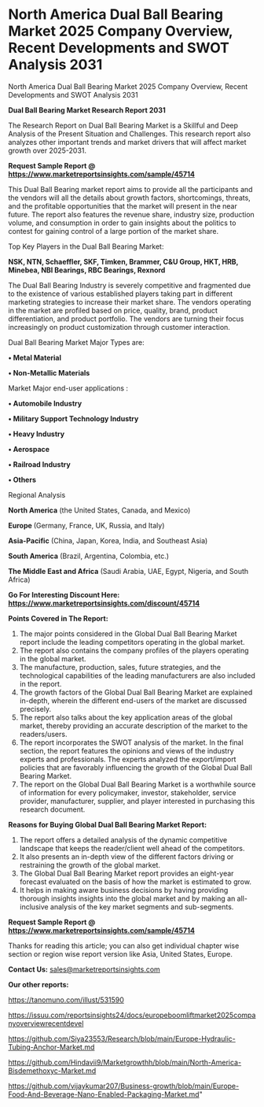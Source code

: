 # North America Dual Ball Bearing Market 2025 Company Overview, Recent Developments and SWOT Analysis 2031
North America Dual Ball Bearing Market 2025 Company Overview, Recent Developments and SWOT Analysis 2031

<strong>Dual Ball Bearing Market Research Report 2031</strong>

The Research Report on Dual Ball Bearing Market is a Skillful and Deep Analysis of the Present Situation and Challenges. This research report also analyzes other important trends and market drivers that will affect market growth over 2025-2031.

<strong>Request Sample Report @ <a href=https://www.marketreportsinsights.com/sample/45714>https://www.marketreportsinsights.com/sample/45714</a></strong>

This Dual Ball Bearing market report aims to provide all the participants and the vendors will all the details about growth factors, shortcomings, threats, and the profitable opportunities that the market will present in the near future. The report also features the revenue share, industry size, production volume, and consumption in order to gain insights about the politics to contest for gaining control of a large portion of the market share.

Top Key Players in the Dual Ball Bearing Market:

<strong>NSK, NTN, Schaeffler, SKF, Timken, Brammer, C&U Group, HKT, HRB, Minebea, NBI Bearings, RBC Bearings, Rexnord</strong>

The Dual Ball Bearing Industry is severely competitive and fragmented due to the existence of various established players taking part in different marketing strategies to increase their market share. The vendors operating in the market are profiled based on price, quality, brand, product differentiation, and product portfolio. The vendors are turning their focus increasingly on product customization through customer interaction.

Dual Ball Bearing Market Major Types are:

<strong>•  Metal Material

•  Non-Metallic Materials</strong>

Market Major end-user applications :

<strong>•  Automobile Industry

•  Military Support Technology Industry

•  Heavy Industry

•  Aerospace

•  Railroad Industry

•  Others</strong>

Regional Analysis

</u><strong><b>North America</b></strong> (the United States, Canada, and Mexico)

<strong><b>Europe </b></strong>(Germany, France, UK, Russia, and Italy)

<strong><b>Asia-Pacific</b></strong> (China, Japan, Korea, India, and Southeast Asia)

<strong><b>South America</b></strong> (Brazil, Argentina, Colombia, etc.)

<strong><b>The Middle East and Africa</b></strong> (Saudi Arabia, UAE, Egypt, Nigeria, and South Africa)

<strong>Go For Interesting Discount Here: <a href=https://www.marketreportsinsights.com/discount/45714>https://www.marketreportsinsights.com/discount/45714</a></strong>

<strong>Points Covered in The Report:</strong>
<ol>
  <li>The major points considered in the Global Dual Ball Bearing Market report include the leading competitors operating in the global market.</li>
  <li>The report also contains the company profiles of the players operating in the global market.</li>
  <li>The manufacture, production, sales, future strategies, and the technological capabilities of the leading manufacturers are also included in the report.</li>
  <li>The growth factors of the Global Dual Ball Bearing Market are explained in-depth, wherein the different end-users of the market are discussed precisely.</li>
  <li>The report also talks about the key application areas of the global market, thereby providing an accurate description of the market to the readers/users.</li>
  <li>The report incorporates the SWOT analysis of the market. In the final section, the report features the opinions and views of the industry experts and professionals. The experts analyzed the export/import policies that are favorably influencing the growth of the Global Dual Ball Bearing Market.</li>
  <li>The report on the Global Dual Ball Bearing Market is a worthwhile source of information for every policymaker, investor, stakeholder, service provider, manufacturer, supplier, and player interested in purchasing this research document.</li>
</ol>
<strong>Reasons for Buying Global Dual Ball Bearing Market Report:</strong>

<ol>
  <li>The report offers a detailed analysis of the dynamic competitive landscape that keeps the reader/client well ahead of the competitors.</li>
  <li>It also presents an in-depth view of the different factors driving or restraining the growth of the global market.</li>
  <li>The Global Dual Ball Bearing Market report provides an eight-year forecast evaluated on the basis of how the market is estimated to grow.</li>
  <li>It helps in making aware business decisions by having providing thorough insights insights into the global market and by making an all-inclusive analysis of the key market segments and sub-segments.</li>
</ol>
<strong>Request Sample Report @ <a href=https://www.marketreportsinsights.com/sample/45714>https://www.marketreportsinsights.com/sample/45714</a></strong>


Thanks for reading this article; you can also get individual chapter wise section or region wise report version like Asia, United States, Europe.

<strong>Contact Us:</strong>
sales@marketreportsinsights.com

<strong>Our other reports:</strong>

<a href=https://tanomuno.com/illust/531590>https://tanomuno.com/illust/531590</a>

<a href=https://issuu.com/reportsinsights24/docs/europeboomliftmarket2025companyoverviewrecentdevel>https://issuu.com/reportsinsights24/docs/europeboomliftmarket2025companyoverviewrecentdevel</a>

<a href=https://github.com/Siya23553/Research/blob/main/Europe-Hydraulic-Tubing-Anchor-Market.md>https://github.com/Siya23553/Research/blob/main/Europe-Hydraulic-Tubing-Anchor-Market.md</a>

<a href=https://github.com/Hindavii9/Marketgrowthh/blob/main/North-America-Bisdemethoxyc-Market.md>https://github.com/Hindavii9/Marketgrowthh/blob/main/North-America-Bisdemethoxyc-Market.md</a>

<a href=https://github.com/vijaykumar207/Business-growth/blob/main/Europe-Food-And-Beverage-Nano-Enabled-Packaging-Market.md>https://github.com/vijaykumar207/Business-growth/blob/main/Europe-Food-And-Beverage-Nano-Enabled-Packaging-Market.md</a>"
